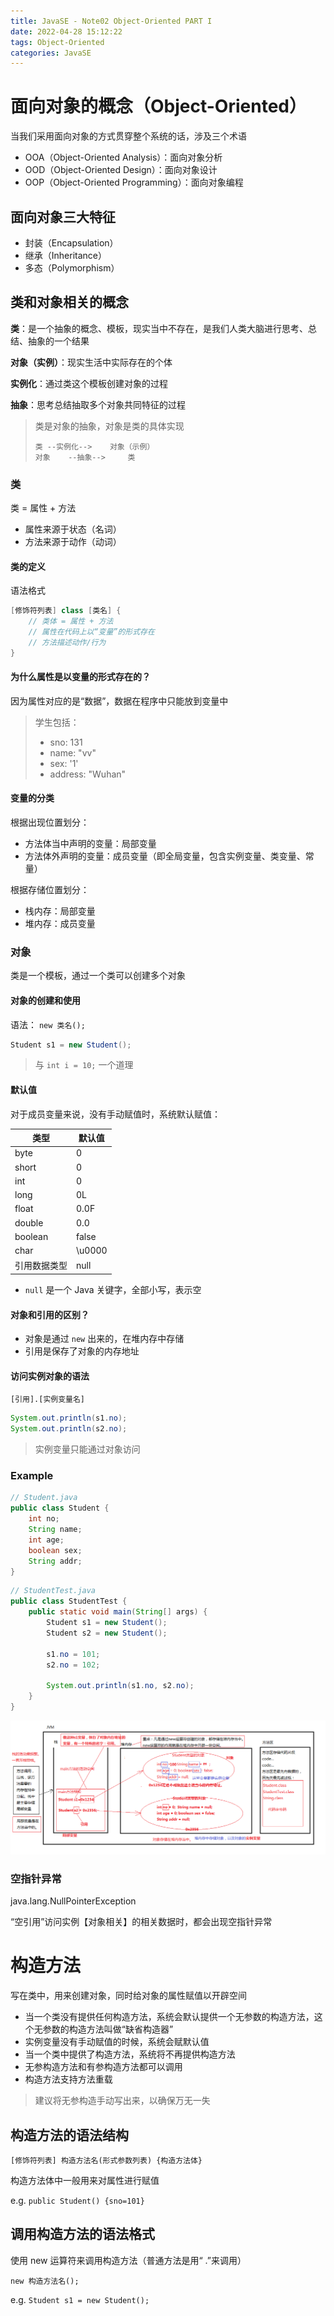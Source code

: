 ```yaml
---
title: JavaSE - Note02 Object-Oriented PART I
date: 2022-04-28 15:12:22
tags: Object-Oriented
categories: JavaSE
---
```


# 面向对象的概念（Object-Oriented）

当我们采用面向对象的方式贯穿整个系统的话，涉及三个术语

- OOA（Object-Oriented Analysis）：面向对象分析
- OOD（Object-Oriented Design）：面向对象设计
- OOP（Object-Oriented Programming）：面向对象编程

## 面向对象三大特征

- 封装（Encapsulation）
- 继承（Inheritance）
- 多态（Polymorphism）

## 类和对象相关的概念

**类**：是一个抽象的概念、模板，现实当中不存在，是我们人类大脑进行思考、总结、抽象的一个结果

**对象（实例）**：现实生活中实际存在的个体

**实例化**：通过类这个模板创建对象的过程

**抽象**：思考总结抽取多个对象共同特征的过程

> 类是对象的抽象，对象是类的具体实现
>
> ```
> 类	--实例化-->	对象（示例）
> 对象	--抽象-->		类
> ```

### 类

类 = 属性 + 方法

- 属性来源于状态（名词）
- 方法来源于动作（动词）

#### 类的定义

语法格式

```java
[修饰符列表] class [类名] {
    // 类体 = 属性 + 方法
    // 属性在代码上以“变量”的形式存在
    // 方法描述动作/行为
}
```

#### 为什么属性是以变量的形式存在的？

因为属性对应的是“数据”，数据在程序中只能放到变量中

> 学生包括：
>
> - sno: 131
> - name: "vv"
> - sex: '1'
> - address: "Wuhan"

#### 变量的分类

根据出现位置划分：

- 方法体当中声明的变量：局部变量
- 方法体外声明的变量：成员变量（即全局变量，包含实例变量、类变量、常量）

根据存储位置划分：

- 栈内存：局部变量
- 堆内存：成员变量

### 对象

类是一个模板，通过一个类可以创建多个对象

#### 对象的创建和使用

语法： `new 类名();`

```java
Student s1 = new Student();
```

> 与 `int i = 10;` 一个道理

#### 默认值

对于成员变量来说，没有手动赋值时，系统默认赋值：

| 类型         | 默认值 |
| ------------ | ------ |
| byte         | 0      |
| short        | 0      |
| int          | 0      |
| long         | 0L     |
| float        | 0.0F   |
| double       | 0.0    |
| boolean      | false  |
| char         | \u0000 |
| 引用数据类型 | null   |

- `null` 是一个 Java 关键字，全部小写，表示空

#### 对象和引用的区别？

- 对象是通过 `new` 出来的，在堆内存中存储
- 引用是保存了对象的内存地址

#### 访问实例对象的语法

`[引用].[实例变量名]`

```java
System.out.println(s1.no);
System.out.println(s2.no);
```

> 实例变量只能通过对象访问

### Example

```java
// Student.java
public class Student {
    int no;
    String name;
    int age;
    boolean sex;
    String addr;
}
```

```java
// StudentTest.java
public class StudentTest {
    public static void main(String[] args) {
        Student s1 = new Student();
        Student s2 = new Student();
        
        s1.no = 101;
        s2.no = 102;
        
        System.out.println(s1.no, s2.no);
    }
}
```

![对象和引用执行原理](/images/image-java/note02-01-对象和引用执行原理.png)

### 空指针异常

java.lang.NullPointerException

“空引用”访问实例【对象相关】的相关数据时，都会出现空指针异常

# 构造方法

写在类中，用来创建对象，同时给对象的属性赋值以开辟空间

- 当一个类没有提供任何构造方法，系统会默认提供一个无参数的构造方法，这个无参数的构造方法叫做“缺省构造器”
- 实例变量没有手动赋值的时候，系统会赋默认值
- 当一个类中提供了构造方法，系统将不再提供构造方法
- 无参构造方法和有参构造方法都可以调用
- 构造方法支持方法重载

> 建议将无参构造手动写出来，以确保万无一失

## 构造方法的语法结构

`[修饰符列表] 构造方法名(形式参数列表) {构造方法体}`

构造方法体中一般用来对属性进行赋值

e.g. `public Student() {sno=101}`

## 调用构造方法的语法格式

使用 new 运算符来调用构造方法（普通方法是用“ .”来调用）

`new 构造方法名();`

e.g. `Student s1 = new Student();`

